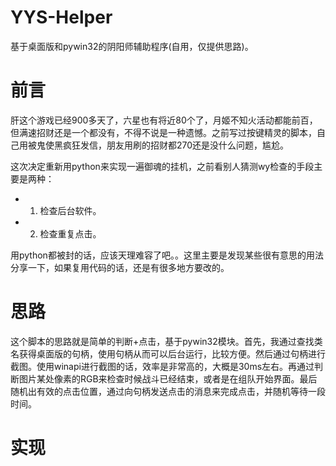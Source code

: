 # YYS-Helper
基于桌面版和pywin32的阴阳师辅助程序(自用，仅提供思路)。

# 前言
肝这个游戏已经900多天了，六星也有将近80个了，月姬不知火活动都能前百，但满速招财还是一个都没有，不得不说是一种遗憾。之前写过按键精灵的脚本，自己用被鬼使黑疯狂发信，朋友用刷的招财都270还是没什么问题，尴尬。

这次决定重新用python来实现一遍御魂的挂机，之前看别人猜测wy检查的手段主要是两种：

* 1. 检查后台软件。
* 2. 检查重复点击。

用python都被封的话，应该天理难容了吧。。这里主要是发现某些很有意思的用法分享一下，如果复用代码的话，还是有很多地方要改的。

# 思路

这个脚本的思路就是简单的判断+点击，基于pywin32模块。首先，我通过查找类名获得桌面版的句柄，使用句柄从而可以后台运行，比较方便。然后通过句柄进行截图。使用winapi进行截图的话，效率是非常高的，大概是30ms左右。再通过判断图片某处像素的RGB来检查时候战斗已经结束，或者是在组队开始界面。最后随机出有效的点击位置，通过向句柄发送点击的消息来完成点击，并随机等待一段时间。

# 实现



